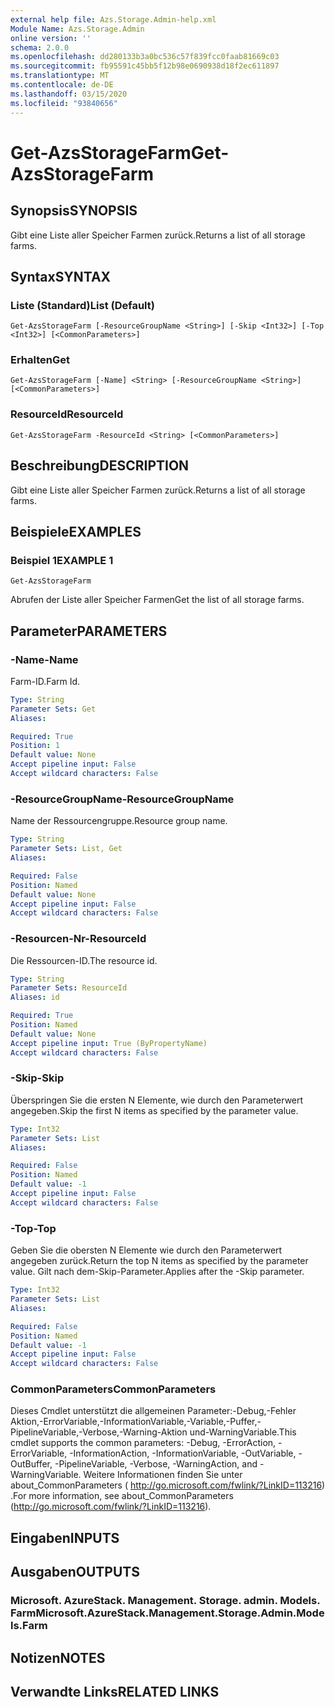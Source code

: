 ```yaml
---
external help file: Azs.Storage.Admin-help.xml
Module Name: Azs.Storage.Admin
online version: ''
schema: 2.0.0
ms.openlocfilehash: dd280133b3a0bc536c57f839fcc0faab81669c03
ms.sourcegitcommit: fb95591c45bb5f12b98e0690938d18f2ec611897
ms.translationtype: MT
ms.contentlocale: de-DE
ms.lasthandoff: 03/15/2020
ms.locfileid: "93840656"
---
```

# <span data-ttu-id="cac17-101">Get-AzsStorageFarm</span><span class="sxs-lookup"><span data-stu-id="cac17-101">Get-AzsStorageFarm</span></span>

## <span data-ttu-id="cac17-102">Synopsis</span><span class="sxs-lookup"><span data-stu-id="cac17-102">SYNOPSIS</span></span>
<span data-ttu-id="cac17-103">Gibt eine Liste aller Speicher Farmen zurück.</span><span class="sxs-lookup"><span data-stu-id="cac17-103">Returns a list of all storage farms.</span></span>

## <span data-ttu-id="cac17-104">Syntax</span><span class="sxs-lookup"><span data-stu-id="cac17-104">SYNTAX</span></span>

### <span data-ttu-id="cac17-105">Liste (Standard)</span><span class="sxs-lookup"><span data-stu-id="cac17-105">List (Default)</span></span>
```
Get-AzsStorageFarm [-ResourceGroupName <String>] [-Skip <Int32>] [-Top <Int32>] [<CommonParameters>]
```

### <span data-ttu-id="cac17-106">Erhalten</span><span class="sxs-lookup"><span data-stu-id="cac17-106">Get</span></span>
```
Get-AzsStorageFarm [-Name] <String> [-ResourceGroupName <String>] [<CommonParameters>]
```

### <span data-ttu-id="cac17-107">ResourceId</span><span class="sxs-lookup"><span data-stu-id="cac17-107">ResourceId</span></span>
```
Get-AzsStorageFarm -ResourceId <String> [<CommonParameters>]
```

## <span data-ttu-id="cac17-108">Beschreibung</span><span class="sxs-lookup"><span data-stu-id="cac17-108">DESCRIPTION</span></span>
<span data-ttu-id="cac17-109">Gibt eine Liste aller Speicher Farmen zurück.</span><span class="sxs-lookup"><span data-stu-id="cac17-109">Returns a list of all storage farms.</span></span>

## <span data-ttu-id="cac17-110">Beispiele</span><span class="sxs-lookup"><span data-stu-id="cac17-110">EXAMPLES</span></span>

### <span data-ttu-id="cac17-111">Beispiel 1</span><span class="sxs-lookup"><span data-stu-id="cac17-111">EXAMPLE 1</span></span>
```
Get-AzsStorageFarm
```

<span data-ttu-id="cac17-112">Abrufen der Liste aller Speicher Farmen</span><span class="sxs-lookup"><span data-stu-id="cac17-112">Get the list of all storage farms.</span></span>

## <span data-ttu-id="cac17-113">Parameter</span><span class="sxs-lookup"><span data-stu-id="cac17-113">PARAMETERS</span></span>

### <span data-ttu-id="cac17-114">-Name</span><span class="sxs-lookup"><span data-stu-id="cac17-114">-Name</span></span>
<span data-ttu-id="cac17-115">Farm-ID.</span><span class="sxs-lookup"><span data-stu-id="cac17-115">Farm Id.</span></span>

```yaml
Type: String
Parameter Sets: Get
Aliases:

Required: True
Position: 1
Default value: None
Accept pipeline input: False
Accept wildcard characters: False
```

### <span data-ttu-id="cac17-116">-ResourceGroupName</span><span class="sxs-lookup"><span data-stu-id="cac17-116">-ResourceGroupName</span></span>
<span data-ttu-id="cac17-117">Name der Ressourcengruppe.</span><span class="sxs-lookup"><span data-stu-id="cac17-117">Resource group name.</span></span>

```yaml
Type: String
Parameter Sets: List, Get
Aliases:

Required: False
Position: Named
Default value: None
Accept pipeline input: False
Accept wildcard characters: False
```

### <span data-ttu-id="cac17-118">-Resourcen-Nr</span><span class="sxs-lookup"><span data-stu-id="cac17-118">-ResourceId</span></span>
<span data-ttu-id="cac17-119">Die Ressourcen-ID.</span><span class="sxs-lookup"><span data-stu-id="cac17-119">The resource id.</span></span>

```yaml
Type: String
Parameter Sets: ResourceId
Aliases: id

Required: True
Position: Named
Default value: None
Accept pipeline input: True (ByPropertyName)
Accept wildcard characters: False
```

### <span data-ttu-id="cac17-120">-Skip</span><span class="sxs-lookup"><span data-stu-id="cac17-120">-Skip</span></span>
<span data-ttu-id="cac17-121">Überspringen Sie die ersten N Elemente, wie durch den Parameterwert angegeben.</span><span class="sxs-lookup"><span data-stu-id="cac17-121">Skip the first N items as specified by the parameter value.</span></span>

```yaml
Type: Int32
Parameter Sets: List
Aliases:

Required: False
Position: Named
Default value: -1
Accept pipeline input: False
Accept wildcard characters: False
```

### <span data-ttu-id="cac17-122">-Top</span><span class="sxs-lookup"><span data-stu-id="cac17-122">-Top</span></span>
<span data-ttu-id="cac17-123">Geben Sie die obersten N Elemente wie durch den Parameterwert angegeben zurück.</span><span class="sxs-lookup"><span data-stu-id="cac17-123">Return the top N items as specified by the parameter value.</span></span>
<span data-ttu-id="cac17-124">Gilt nach dem-Skip-Parameter.</span><span class="sxs-lookup"><span data-stu-id="cac17-124">Applies after the -Skip parameter.</span></span>

```yaml
Type: Int32
Parameter Sets: List
Aliases:

Required: False
Position: Named
Default value: -1
Accept pipeline input: False
Accept wildcard characters: False
```

### <span data-ttu-id="cac17-125">CommonParameters</span><span class="sxs-lookup"><span data-stu-id="cac17-125">CommonParameters</span></span>
<span data-ttu-id="cac17-126">Dieses Cmdlet unterstützt die allgemeinen Parameter:-Debug,-Fehler Aktion,-ErrorVariable,-InformationVariable,-Variable,-Puffer,-PipelineVariable,-Verbose,-Warning-Aktion und-WarningVariable.</span><span class="sxs-lookup"><span data-stu-id="cac17-126">This cmdlet supports the common parameters: -Debug, -ErrorAction, -ErrorVariable, -InformationAction, -InformationVariable, -OutVariable, -OutBuffer, -PipelineVariable, -Verbose, -WarningAction, and -WarningVariable.</span></span> <span data-ttu-id="cac17-127">Weitere Informationen finden Sie unter about_CommonParameters ( http://go.microsoft.com/fwlink/?LinkID=113216) .</span><span class="sxs-lookup"><span data-stu-id="cac17-127">For more information, see about_CommonParameters (http://go.microsoft.com/fwlink/?LinkID=113216).</span></span>

## <span data-ttu-id="cac17-128">Eingaben</span><span class="sxs-lookup"><span data-stu-id="cac17-128">INPUTS</span></span>

## <span data-ttu-id="cac17-129">Ausgaben</span><span class="sxs-lookup"><span data-stu-id="cac17-129">OUTPUTS</span></span>

### <span data-ttu-id="cac17-130">Microsoft. AzureStack. Management. Storage. admin. Models. Farm</span><span class="sxs-lookup"><span data-stu-id="cac17-130">Microsoft.AzureStack.Management.Storage.Admin.Models.Farm</span></span>

## <span data-ttu-id="cac17-131">Notizen</span><span class="sxs-lookup"><span data-stu-id="cac17-131">NOTES</span></span>

## <span data-ttu-id="cac17-132">Verwandte Links</span><span class="sxs-lookup"><span data-stu-id="cac17-132">RELATED LINKS</span></span>
